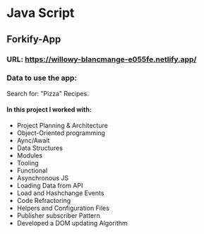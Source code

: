 # Java Script

## Forkify-App

### URL: https://willowy-blancmange-e055fe.netlify.app/

### Data to use the app: 
Search for: "Pizza" Recipes.

#### In this project I worked with: 

- Project Planning & Architecture
- Object-Oriented programming
- Aync/Await
- Data Structures
- Modules
- Tooling
- Functional
- Asynchronous JS
- Loading Data from API
- Load and Hashchange Events
- Code Refractoring
- Helpers and Configuration Files
- Publisher subscriber Pattern
- Developed a DOM updating Algorithm
